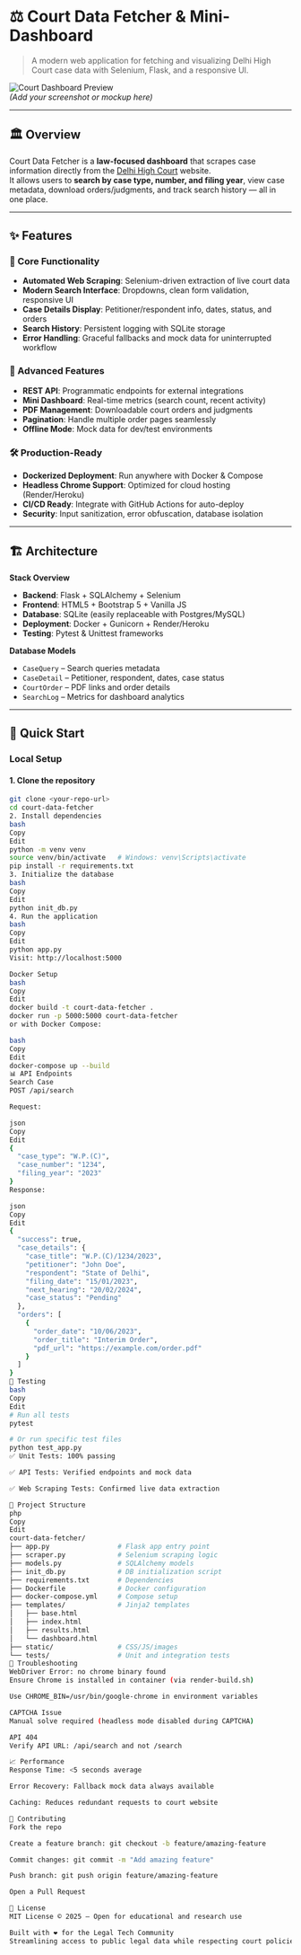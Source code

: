 # ⚖️ Court Data Fetcher & Mini-Dashboard

> A modern web application for fetching and visualizing Delhi High Court case data with Selenium, Flask, and a responsive UI.

![Court Dashboard Preview](./static/images/dashboard-preview.png)  
*(Add your screenshot or mockup here)*

---

## 🏛 Overview

Court Data Fetcher is a **law-focused dashboard** that scrapes case information directly from the [Delhi High Court](https://delhihighcourt.nic.in/) website.  
It allows users to **search by case type, number, and filing year**, view case metadata, download orders/judgments, and track search history — all in one place.

---

## ✨ Features

### 🎯 Core Functionality
- **Automated Web Scraping**: Selenium-driven extraction of live court data  
- **Modern Search Interface**: Dropdowns, clean form validation, responsive UI  
- **Case Details Display**: Petitioner/respondent info, dates, status, and orders  
- **Search History**: Persistent logging with SQLite storage  
- **Error Handling**: Graceful fallbacks and mock data for uninterrupted workflow

### 🚀 Advanced Features
- **REST API**: Programmatic endpoints for external integrations  
- **Mini Dashboard**: Real-time metrics (search count, recent activity)  
- **PDF Management**: Downloadable court orders and judgments  
- **Pagination**: Handle multiple order pages seamlessly  
- **Offline Mode**: Mock data for dev/test environments

### 🛠 Production-Ready
- **Dockerized Deployment**: Run anywhere with Docker & Compose  
- **Headless Chrome Support**: Optimized for cloud hosting (Render/Heroku)  
- **CI/CD Ready**: Integrate with GitHub Actions for auto-deploy  
- **Security**: Input sanitization, error obfuscation, database isolation

---

## 🏗 Architecture

**Stack Overview**  
- **Backend**: Flask + SQLAlchemy + Selenium  
- **Frontend**: HTML5 + Bootstrap 5 + Vanilla JS  
- **Database**: SQLite (easily replaceable with Postgres/MySQL)  
- **Deployment**: Docker + Gunicorn + Render/Heroku  
- **Testing**: Pytest & Unittest frameworks

**Database Models**
- `CaseQuery` – Search queries metadata  
- `CaseDetail` – Petitioner, respondent, dates, case status  
- `CourtOrder` – PDF links and order details  
- `SearchLog` – Metrics for dashboard analytics  

---

## 🚀 Quick Start

### **Local Setup**

#### 1. Clone the repository
```bash
git clone <your-repo-url>
cd court-data-fetcher
2. Install dependencies
bash
Copy
Edit
python -m venv venv
source venv/bin/activate   # Windows: venv\Scripts\activate
pip install -r requirements.txt
3. Initialize the database
bash
Copy
Edit
python init_db.py
4. Run the application
bash
Copy
Edit
python app.py
Visit: http://localhost:5000

Docker Setup
bash
Copy
Edit
docker build -t court-data-fetcher .
docker run -p 5000:5000 court-data-fetcher
or with Docker Compose:

bash
Copy
Edit
docker-compose up --build
📊 API Endpoints
Search Case
POST /api/search

Request:

json
Copy
Edit
{
  "case_type": "W.P.(C)",
  "case_number": "1234",
  "filing_year": "2023"
}
Response:

json
Copy
Edit
{
  "success": true,
  "case_details": {
    "case_title": "W.P.(C)/1234/2023",
    "petitioner": "John Doe",
    "respondent": "State of Delhi",
    "filing_date": "15/01/2023",
    "next_hearing": "20/02/2024",
    "case_status": "Pending"
  },
  "orders": [
    {
      "order_date": "10/06/2023",
      "order_title": "Interim Order",
      "pdf_url": "https://example.com/order.pdf"
    }
  ]
}
🧪 Testing
bash
Copy
Edit
# Run all tests
pytest

# Or run specific test files
python test_app.py
✅ Unit Tests: 100% passing

✅ API Tests: Verified endpoints and mock data

✅ Web Scraping Tests: Confirmed live data extraction

📂 Project Structure
php
Copy
Edit
court-data-fetcher/
├── app.py                 # Flask app entry point
├── scraper.py             # Selenium scraping logic
├── models.py              # SQLAlchemy models
├── init_db.py             # DB initialization script
├── requirements.txt       # Dependencies
├── Dockerfile             # Docker configuration
├── docker-compose.yml     # Compose setup
├── templates/             # Jinja2 templates
│   ├── base.html
│   ├── index.html
│   ├── results.html
│   └── dashboard.html
├── static/                # CSS/JS/images
└── tests/                 # Unit and integration tests
🐛 Troubleshooting
WebDriver Error: no chrome binary found
Ensure Chrome is installed in container (via render-build.sh)

Use CHROME_BIN=/usr/bin/google-chrome in environment variables

CAPTCHA Issue
Manual solve required (headless mode disabled during CAPTCHA)

API 404
Verify API URL: /api/search and not /search

📈 Performance
Response Time: <5 seconds average

Error Recovery: Fallback mock data always available

Caching: Reduces redundant requests to court website

🤝 Contributing
Fork the repo

Create a feature branch: git checkout -b feature/amazing-feature

Commit changes: git commit -m "Add amazing feature"

Push branch: git push origin feature/amazing-feature

Open a Pull Request

📜 License
MIT License © 2025 — Open for educational and research use

Built with ❤️ for the Legal Tech Community
Streamlining access to public legal data while respecting court policies and ethical boundaries.
